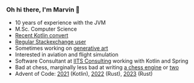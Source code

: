 ### Oh hi there, I'm Marvin 🌌

* 10 years of experience with the JVM
* M.Sc. Computer Science
* [Recent Kotlin convert](https://i.imgur.com/4yPipLw.png)
* [Regular Stackexchange user](https://stackexchange.com/users/3595528/marv?tab=accounts)
* Sometimes working on [generative art](https://openprocessing.org/user/41086?view=sketches&o=10)
* Interested in aviation and flight simulation
* Software Consultant at [IITS Consulting](https://github.com/iits-consulting) working with Kotlin and Spring
* Bad at chess, marginally less bad at writing [a chess engine](https://github.com/marvk/chess) or [two](https://github.com/marvk/inkayaku)
* Advent of Code: [2021](https://github.com/marvk/aoc-2021) (Kotlin), [2022](https://github.com/marvk/aoc-2022) (Rust), [2023](https://github.com/marvk/aoc-2023) (Rust)


<!--
**marvk/marvk** is a ✨ _special_ ✨ repository because its `README.md` (this file) appears on your GitHub profile.

Here are some ideas to get you started:

- 🔭 I’m currently working on ...
- 🌱 I’m currently learning ...
- 👯 I’m looking to collaborate on ...
- 🤔 I’m looking for help with ...
- 💬 Ask me about ...
- 📫 How to reach me: ...
- 😄 Pronouns: ...
- ⚡ Fun fact: ...
-->
